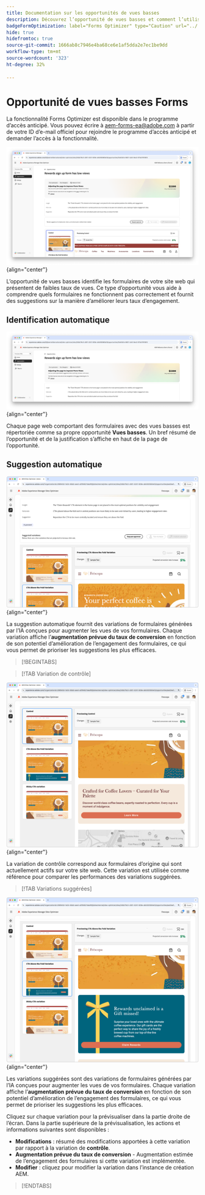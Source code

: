 ```yaml
---
title: Documentation sur les opportunités de vues basses
description: Découvrez l’opportunité de vues basses et comment l’utiliser pour améliorer l’engagement des formulaires sur votre site web.
badgeFormOptimization: label="Forms Optimizer" type="Caution" url="../../opportunity-types/form-optimization.md" tooltip="Forms Optimizer"
hide: true
hidefromtoc: true
source-git-commit: 1666ab8c7946e4ba68ce6e1af5dda2e7ec1be9dd
workflow-type: tm+mt
source-wordcount: '323'
ht-degree: 32%

---
```



# Opportunité de vues basses Forms

<span class="preview"> La fonctionnalité Forms Optimizer est disponible dans le programme d’accès anticipé. Vous pouvez écrire à aem-forms-ea@adobe.com à partir de votre ID d’e-mail officiel pour rejoindre le programme d’accès anticipé et demander l’accès à la fonctionnalité. </span>

![Opportunité de vues basses](./assets/low-views/hero.png){align="center"}

L’opportunité de vues basses identifie les formulaires de votre site web qui présentent de faibles taux de vues. Ce type d’opportunité vous aide à comprendre quels formulaires ne fonctionnent pas correctement et fournit des suggestions sur la manière d’améliorer leurs taux d’engagement.

## Identification automatique

![Identification automatique des vues basses](./assets/low-views/auto-identify.png){align="center"}

Chaque page web comportant des formulaires avec des vues basses est répertoriée comme sa propre opportunité **Vues basses**. Un bref résumé de l’opportunité et de la justification s’affiche en haut de la page de l’opportunité.

## Suggestion automatique

![Suggestion automatique des vues basses](./assets/low-views/auto-suggest.png){align="center"}

La suggestion automatique fournit des variations de formulaires générées par l’IA conçues pour augmenter les vues de vos formulaires. Chaque variation affiche l’**augmentation prévue du taux de conversion** en fonction de son potentiel d’amélioration de l’engagement des formulaires, ce qui vous permet de prioriser les suggestions les plus efficaces.

>[!BEGINTABS]

>[!TAB Variation de contrôle]

![Variations de contrôle](./assets/low-views/control-variation.png){align="center"}

La variation de contrôle correspond aux formulaires d’origine qui sont actuellement actifs sur votre site web. Cette variation est utilisée comme référence pour comparer les performances des variations suggérées.

>[!TAB Variations suggérées]

![Variations suggérées](./assets/low-views/suggested-variations.png){align="center"}

Les variations suggérées sont des variations de formulaires générées par l’IA conçues pour augmenter les vues de vos formulaires. Chaque variation affiche l’**augmentation prévue du taux de conversion** en fonction de son potentiel d’amélioration de l’engagement des formulaires, ce qui vous permet de prioriser les suggestions les plus efficaces.

Cliquez sur chaque variation pour la prévisualiser dans la partie droite de l’écran. Dans la partie supérieure de la prévisualisation, les actions et informations suivantes sont disponibles :

* **Modifications** : résumé des modifications apportées à cette variation par rapport à la variation de **contrôle**.
* **Augmentation prévue du taux de conversion** - Augmentation estimée de l’engagement des formulaires si cette variation est implémentée.
* **Modifier** : cliquez pour modifier la variation dans l’instance de création AEM.

>[!ENDTABS]

<!-- 

## Auto-optimize

[!BADGE Ultimate]{type=Positive tooltip="Ultimate"}

![Auto-optimize low views](./assets/low-views/auto-optimize.png){align="center"}

Sites Optimizer Ultimate adds the ability to deploy auto-optimization for the issues found by the low views opportunity.

>[!BEGINTABS]

>[!TAB Test multiple]


>[!TAB Publish selected]

{{auto-optimize-deploy-optimization-slack}}

>[!TAB Request approval]

{{auto-optimize-request-approval}}

>[!ENDTABS]

-->

